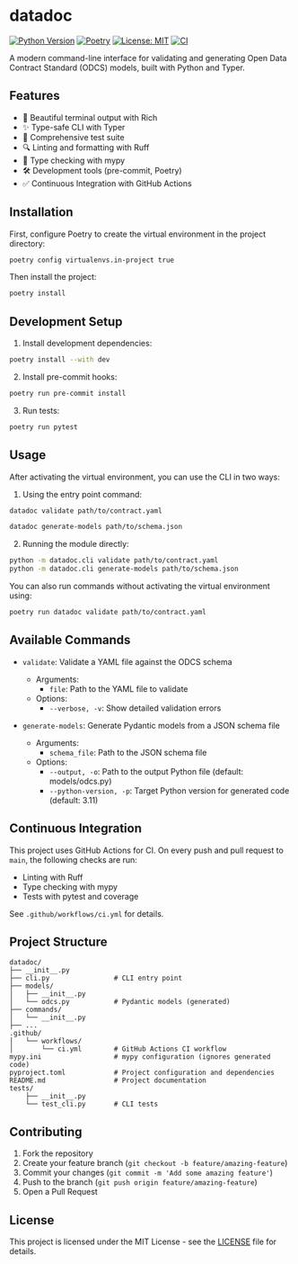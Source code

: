 # datadoc

[![Python Version](https://img.shields.io/badge/python-3.11%2B-blue.svg)](https://www.python.org/downloads/)
[![Poetry](https://img.shields.io/badge/poetry-1.7%2B-blue.svg)](https://python-poetry.org/)
[![License: MIT](https://img.shields.io/badge/License-MIT-yellow.svg)](https://opensource.org/licenses/MIT)
[![CI](https://github.com/<your-username>/<your-repo>/actions/workflows/ci.yml/badge.svg)](https://github.com/<your-username>/<your-repo>/actions/workflows/ci.yml)

A modern command-line interface for validating and generating Open Data Contract Standard (ODCS) models, built with Python and Typer.

## Features

- 🎨 Beautiful terminal output with Rich
- ✨ Type-safe CLI with Typer
- 🧪 Comprehensive test suite
- 🔍 Linting and formatting with Ruff
- 📝 Type checking with mypy
- 🛠️ Development tools (pre-commit, Poetry)
- ✅ Continuous Integration with GitHub Actions

## Installation

First, configure Poetry to create the virtual environment in the project directory:
```bash
poetry config virtualenvs.in-project true
```

Then install the project:
```bash
poetry install
```

## Development Setup

1. Install development dependencies:
```bash
poetry install --with dev
```

2. Install pre-commit hooks:
```bash
poetry run pre-commit install
```

3. Run tests:
```bash
poetry run pytest
```

## Usage

After activating the virtual environment, you can use the CLI in two ways:

1. Using the entry point command:
```bash
datadoc validate path/to/contract.yaml

datadoc generate-models path/to/schema.json
```

2. Running the module directly:
```bash
python -m datadoc.cli validate path/to/contract.yaml
python -m datadoc.cli generate-models path/to/schema.json
```

You can also run commands without activating the virtual environment using:
```bash
poetry run datadoc validate path/to/contract.yaml
```

## Available Commands

- `validate`: Validate a YAML file against the ODCS schema
  - Arguments:
    - `file`: Path to the YAML file to validate
  - Options:
    - `--verbose, -v`: Show detailed validation errors

- `generate-models`: Generate Pydantic models from a JSON schema file
  - Arguments:
    - `schema_file`: Path to the JSON schema file
  - Options:
    - `--output, -o`: Path to the output Python file (default: models/odcs.py)
    - `--python-version, -p`: Target Python version for generated code (default: 3.11)

## Continuous Integration

This project uses GitHub Actions for CI. On every push and pull request to `main`, the following checks are run:
- Linting with Ruff
- Type checking with mypy
- Tests with pytest and coverage

See `.github/workflows/ci.yml` for details.

## Project Structure

```
datadoc/
├── __init__.py
├── cli.py                # CLI entry point
├── models/
│   ├── __init__.py
│   └── odcs.py           # Pydantic models (generated)
├── commands/
│   └── __init__.py
├── ...
.github/
│   └── workflows/
│       └── ci.yml        # GitHub Actions CI workflow
mypy.ini                  # mypy configuration (ignores generated code)
pyproject.toml            # Project configuration and dependencies
README.md                 # Project documentation
tests/
    ├── __init__.py
    └── test_cli.py       # CLI tests
```

## Contributing

1. Fork the repository
2. Create your feature branch (`git checkout -b feature/amazing-feature`)
3. Commit your changes (`git commit -m 'Add some amazing feature'`)
4. Push to the branch (`git push origin feature/amazing-feature`)
5. Open a Pull Request

## License

This project is licensed under the MIT License - see the [LICENSE](LICENSE) file for details.
